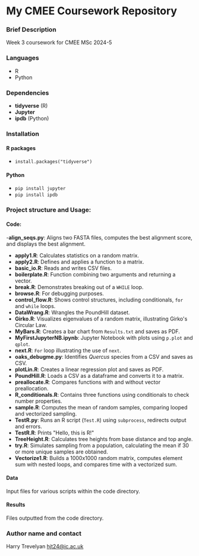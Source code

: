 # My CMEE Coursework Repository

### Brief Description
Week 3 coursework for CMEE MSc 2024-5

### Languages
- R
- Python

### Dependencies
- **tidyverse** (R)
- **Jupyter** 
- **ipdb** (Python)

### Installation
#### R packages
- `install.packages("tidyverse")`
#### Python
- `pip install jupyter`
- `pip install ipdb`

### Project structure and Usage:
#### Code: 
-**align_seqs.py**: Aligns two FASTA files, computes the best alignment score, and displays the best alignment.
- **apply1.R**: Calculates statistics on a random matrix.
- **apply2.R**: Defines and applies a function to a matrix.
- **basic_io.R**: Reads and writes CSV files.
- **boilerplate.R**: Function combining two arguments and returning a vector.
- **break.R**: Demonstrates breaking out of a `WHILE` loop.
- **browse.R**: For debugging purposes.
- **control_flow.R**: Shows control structures, including conditionals, `for` and `while` loops.
- **DataWrang.R**: Wrangles the PoundHill dataset.
- **Girko.R**: Visualizes eigenvalues of a random matrix, illustrating Girko's Circular Law.
- **MyBars.R**: Creates a bar chart from `Results.txt` and saves as PDF.
- **MyFirstJupyterNB.ipynb**: Jupyter Notebook with plots using `p.plot` and `qplot`.
- **next.R**: `For` loop illustrating the use of `next`.
- **oaks_debugme.py**: Identifies *Quercus* species from a CSV and saves as CSV.
- **plotLin.R**: Creates a linear regression plot and saves as PDF.
- **PoundHill.R**: Loads a CSV as a dataframe and converts it to a matrix.
- **preallocate.R**: Compares functions with and without vector preallocation.
- **R_conditionals.R**: Contains three functions using conditionals to check number properties.
- **sample.R**: Computes the mean of random samples, comparing looped and vectorized sampling.
- **TestR.py**: Runs an R script (`Test.R`) using `subprocess`, redirects output and errors.
- **TestR.R**: Prints "Hello, this is R!"
- **TreeHeight.R**: Calculates tree heights from base distance and top angle.
- **try.R**: Simulates sampling from a population, calculating the mean if 30 or more unique samples are obtained.
- **Vectorize1.R**: Builds a 1000x1000 random matrix, computes element sum with nested loops, and compares time with a vectorized sum.
#### Data
Input files for various scripts within the code directory.
#### Results
Files outputted from the code directory.

### Author name and contact
Harry Trevelyan
hjt24@ic.ac.uk